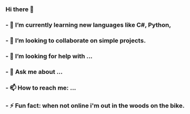 ### Hi there 👋

### - 🌱 I’m currently learning new languages like C#, Python,
### - 👯 I’m looking to collaborate on simple projects.
### - 🤔 I’m looking for help with ...
### - 💬 Ask me about ...
### - 📫 How to reach me: ...
### - ⚡ Fun fact: when not online i'm out in the woods on the bike.

